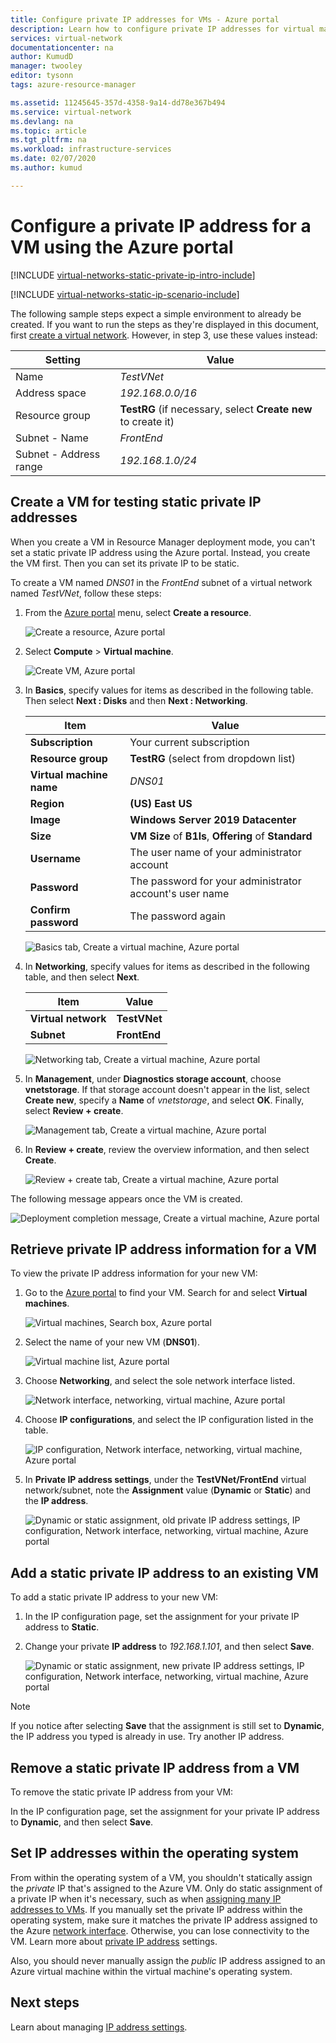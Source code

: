 ```yaml
---
title: Configure private IP addresses for VMs - Azure portal
description: Learn how to configure private IP addresses for virtual machines using the Azure portal.
services: virtual-network
documentationcenter: na
author: KumudD
manager: twooley
editor: tysonn
tags: azure-resource-manager

ms.assetid: 11245645-357d-4358-9a14-dd78e367b494
ms.service: virtual-network
ms.devlang: na
ms.topic: article
ms.tgt_pltfrm: na
ms.workload: infrastructure-services
ms.date: 02/07/2020
ms.author: kumud

---
```

# Configure a private IP address for a VM using the Azure portal

[!INCLUDE [virtual-networks-static-private-ip-intro-include](../../includes/virtual-networks-static-private-ip-intro-include.md)]

[!INCLUDE [virtual-networks-static-ip-scenario-include](../../includes/virtual-networks-static-ip-scenario-include.md)]

The following sample steps expect a simple environment to already be created. If you want to run the steps as they're displayed in this document, first [create a virtual network](quick-create-portal.md#create-a-virtual-network). However, in step 3, use these values instead:

| Setting | Value |
| ------- | ----- |
| Name | *TestVNet* |
| Address space | *192.168.0.0/16* |
| Resource group | **TestRG** (if necessary, select **Create new** to create it) |
| Subnet - Name | *FrontEnd* |
| Subnet - Address range | *192.168.1.0/24* |

## Create a VM for testing static private IP addresses
When you create a VM in Resource Manager deployment mode, you can't set a static private IP address using the Azure portal. Instead, you create the VM first. Then you can set its private IP to be static.

To create a VM named *DNS01* in the *FrontEnd* subnet of a virtual network named *TestVNet*, follow these steps:

1. From the [Azure portal](https://portal.azure.com) menu, select **Create a resource**.

    ![Create a resource, Azure portal](./media/virtual-networks-static-ip-arm-pportal/create-a-resource.png)
2. Select **Compute** > **Virtual machine**.

    ![Create VM, Azure portal](./media/virtual-networks-static-ip-arm-pportal/compute-virtual-machine.png)
3. In **Basics**, specify values for items as described in the following table. Then select **Next&nbsp;:&nbsp;Disks** and then **Next&nbsp;:&nbsp;Networking**.

    | Item | Value |
    | --- | --- |
    | **Subscription** | Your current subscription |
    | **Resource group** | **TestRG** (select from dropdown list) |
    | **Virtual machine name** | *DNS01* |
    | **Region** | **(US) East US** |
    | **Image** | **Windows Server 2019 Datacenter** |
    | **Size** | **VM Size** of **B1ls**, **Offering** of **Standard** |
    | **Username** | The user name of your administrator account |
    | **Password** | The password for your administrator account's user name |
    | **Confirm password** | The password again |

    ![Basics tab, Create a virtual machine, Azure portal](./media/virtual-networks-static-ip-arm-pportal/create-a-virtual-machine-basics.png)
4. In **Networking**, specify values for items as described in the following table, and then select **Next**.

    | Item | Value |
    | --- | --- |
    | **Virtual network** | **TestVNet** |
    | **Subnet** | **FrontEnd** |

    ![Networking tab, Create a virtual machine, Azure portal](./media/virtual-networks-static-ip-arm-pportal/create-a-virtual-machine-networking.png)
5. In **Management**, under **Diagnostics storage account**, choose **vnetstorage**. If that storage account doesn't appear in the list, select **Create new**, specify a **Name** of *vnetstorage*, and select **OK**. Finally, select **Review&nbsp;+&nbsp;create**.

    ![Management tab, Create a virtual machine, Azure portal](./media/virtual-networks-static-ip-arm-pportal/create-a-virtual-machine-management.png)
6. In **Review + create**, review the overview information, and then select **Create**.

    ![Review + create tab, Create a virtual machine, Azure portal](./media/virtual-networks-static-ip-arm-pportal/create-a-virtual-machine-review-create.png)

The following message appears once the VM is created.

![Deployment completion message, Create a virtual machine, Azure portal](./media/virtual-networks-static-ip-arm-pportal/deployment-is-complete.png)

## Retrieve private IP address information for a VM
To view the private IP address information for your new VM:

1. Go to the [Azure portal](https://portal.azure.com) to find your VM. Search for and select **Virtual machines**.

    ![Virtual machines, Search box, Azure portal](./media/virtual-networks-static-ip-arm-pportal/search-box-virtual-machines.png)

2. Select the name of your new VM (**DNS01**).

    ![Virtual machine list, Azure portal](./media/virtual-networks-static-ip-arm-pportal/virtual-machine-list.png)

3. Choose **Networking**, and select the sole network interface listed.

    ![Network interface, networking, virtual machine, Azure portal](./media/virtual-networks-static-ip-arm-pportal/networking-network-interface.png)

4. Choose **IP configurations**, and select the IP configuration listed in the table.

    ![IP configuration, Network interface, networking, virtual machine, Azure portal](./media/virtual-networks-static-ip-arm-pportal/network-interface-ip-configurations.png)

5. In **Private IP address settings**, under the **TestVNet/FrontEnd** virtual network/subnet, note the **Assignment** value (**Dynamic** or **Static**) and the **IP address**.

    ![Dynamic or static assignment, old private IP address settings, IP configuration, Network interface, networking, virtual machine, Azure portal](./media/virtual-networks-static-ip-arm-pportal/private-ip-address-settings-old.png)

## Add a static private IP address to an existing VM
To add a static private IP address to your new VM:

1. In the IP configuration page, set the assignment for your private IP address to **Static**.
2. Change your private **IP address** to *192.168.1.101*, and then select **Save**.
   
    ![Dynamic or static assignment, new private IP address settings, IP configuration, Network interface, networking, virtual machine, Azure portal](./media/virtual-networks-static-ip-arm-pportal/private-ip-address-settings-new.png)

> [!NOTE]
> If you notice after selecting **Save** that the assignment is still set to **Dynamic**, the IP address you typed is already in use. Try another IP address.

## Remove a static private IP address from a VM
To remove the static private IP address from your VM:

In the IP configuration page, set the assignment for your private IP address to **Dynamic**, and then select **Save**.

## Set IP addresses within the operating system

From within the operating system of a VM, you shouldn't statically assign the *private* IP that's assigned to the Azure VM. Only do static assignment of a private IP when it's necessary, such as when [assigning many IP addresses to VMs](virtual-network-multiple-ip-addresses-portal.md). If you manually set the private IP address within the operating system, make sure it matches the private IP address assigned to the Azure [network interface](virtual-network-network-interface-addresses.md#change-ip-address-settings). Otherwise, you can lose connectivity to the VM. Learn more about [private IP address](virtual-network-network-interface-addresses.md#private) settings.

Also, you should never manually assign the *public* IP address assigned to an Azure virtual machine within the virtual machine's operating system.

## Next steps

Learn about managing [IP address settings](virtual-network-network-interface-addresses.md).
